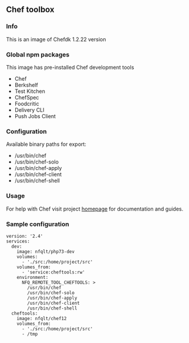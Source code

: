 ## Chef toolbox

### Info
This is an image of Chefdk 1.2.22 version

### Global npm packages
This image has pre-installed Chef development tools

 - Chef
 - Berkshelf
 - Test Kitchen
 - ChefSpec
 - Foodcritic
 - Delivery CLI
 - Push Jobs Client

### Configuration
Available binary paths for export:

- /usr/bin/chef
- /usr/bin/chef-solo
- /usr/bin/chef-apply
- /usr/bin/chef-client
- /usr/bin/chef-shell

### Usage
For help with Chef visit project [homepage](https://github.com/chef/chef-dk) for documentation and guides.

### Sample configuration
```
version: '2.4'
services:
  dev:
    image: nfqlt/php73-dev
    volumes:
      - './src:/home/project/src'
    volumes_from:
      - 'service:cheftools:rw'
    environment:
      NFQ_REMOTE_TOOL_CHEFTOOLS: >
        /usr/bin/chef
        /usr/bin/chef-solo
        /usr/bin/chef-apply
        /usr/bin/chef-client
        /usr/bin/chef-shell
  cheftools:
    image: nfqlt/chef12
    volumes_from:
      - './src:/home/project/src'
      - /tmp
```
